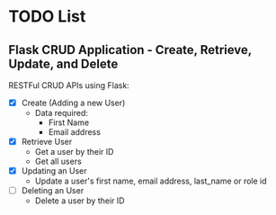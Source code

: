 # TODO List

## Flask CRUD Application - Create, Retrieve, Update, and Delete

RESTFul CRUD APIs using Flask:

- [X] Create (Adding a new User)
    * Data required:
        * First Name
        * Email address
- [X] Retrieve User
    * Get a user by their ID
    * Get all users
- [X] Updating an User
    * Update a user's first name, email address, last_name or role id
- [ ] Deleting an User
    * Delete a user by their ID